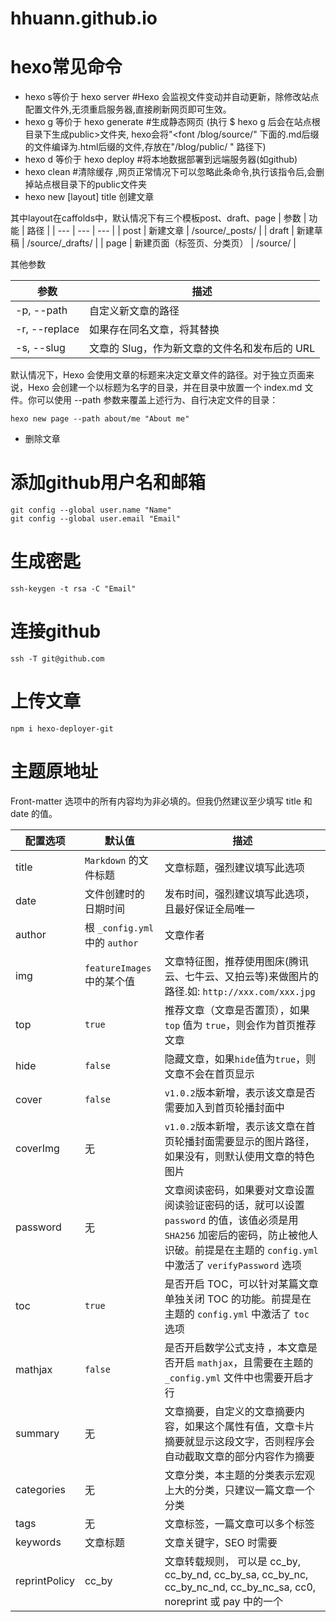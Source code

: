 # hhuann.github.io
# hexo常见命令
- hexo s等价于 hexo server #Hexo 会监视文件变动并自动更新，除修改站点配置文件外,无须重启服务器,直接刷新网页即可生效。
- hexo g 等价于 hexo generate #生成静态网页 (执行 $ hexo g 后会在站点根目录下生成public>文件夹, hexo会将"<font /blog/source/" 下面的.md后缀的文件编译为.html后缀的文件,存放在"/blog/public/ " 路径下)
- hexo d 等价于 hexo deploy #将本地数据部署到远端服务器(如github)
- hexo clean #清除缓存 ,网页正常情况下可以忽略此条命令,执行该指令后,会删掉站点根目录下的public文件夹
- hexo new [layout] title 创建文章

其中layout在caffolds中，默认情况下有三个模板post、draft、page
| 参数          | 功能                                 | 路径                              |
| ---           | ---                                 |  ---                              |
| post          | 新建文章                             | /source/_posts/                              |
| draft          | 新建草稿                            | /source/_drafts/                              |
| page          | 新建页面（标签页、分类页）             | /source/                              |

其他参数

| 参数              | 描述                                                       |
| --------------    | ------------------------------    |
| -p, --path        | 自定义新文章的路径                                        |
| -r, --replace     | 如果存在同名文章，将其替换                             |
| -s, --slug        | 文章的 Slug，作为新文章的文件名和发布后的 URL               |
默认情况下，Hexo 会使用文章的标题来决定文章文件的路径。对于独立页面来说，Hexo 会创建一个以标题为名字的目录，并在目录中放置一个 index.md 文件。你可以使用 --path 参数来覆盖上述行为、自行决定文件的目录：

```
hexo new page --path about/me "About me"
```

- 删除文章
# 添加github用户名和邮箱
    git config --global user.name "Name"
    git config --global user.email "Email"
# 生成密匙
    ssh-keygen -t rsa -C "Email"
# 连接github
    ssh -T git@github.com
# 上传文章
    npm i hexo-deployer-git

# 主题原地址
Front-matter 选项中的所有内容均为非必填的。但我仍然建议至少填写 title 和 date 的值。


| 配置选项   | 默认值                      | 描述                                                         |
| ---------- | --------------------------- | ------------------------------------------------------------ |
| title      | `Markdown` 的文件标题        | 文章标题，强烈建议填写此选项                                 |
| date       | 文件创建时的日期时间          | 发布时间，强烈建议填写此选项，且最好保证全局唯一             |
| author     | 根 `_config.yml` 中的 `author` | 文章作者                                                     |
| img        | `featureImages` 中的某个值   | 文章特征图，推荐使用图床(腾讯云、七牛云、又拍云等)来做图片的路径.如: `http://xxx.com/xxx.jpg` |
| top        | `true`                      | 推荐文章（文章是否置顶），如果 `top` 值为 `true`，则会作为首页推荐文章 |
| hide        | `false`                    | 隐藏文章，如果`hide`值为`true`，则文章不会在首页显示 |
| cover      | `false`                     | `v1.0.2`版本新增，表示该文章是否需要加入到首页轮播封面中 |
| coverImg   | 无                          | `v1.0.2`版本新增，表示该文章在首页轮播封面需要显示的图片路径，如果没有，则默认使用文章的特色图片 |
| password   | 无                          | 文章阅读密码，如果要对文章设置阅读验证密码的话，就可以设置 `password` 的值，该值必须是用 `SHA256` 加密后的密码，防止被他人识破。前提是在主题的 `config.yml` 中激活了 `verifyPassword` 选项 |
| toc        | `true`                      | 是否开启 TOC，可以针对某篇文章单独关闭 TOC 的功能。前提是在主题的 `config.yml` 中激活了 `toc` 选项 |
| mathjax    | `false`                     | 是否开启数学公式支持 ，本文章是否开启 `mathjax`，且需要在主题的 `_config.yml` 文件中也需要开启才行 |
| summary    | 无                          | 文章摘要，自定义的文章摘要内容，如果这个属性有值，文章卡片摘要就显示这段文字，否则程序会自动截取文章的部分内容作为摘要 |
| categories | 无                          | 文章分类，本主题的分类表示宏观上大的分类，只建议一篇文章一个分类 |
| tags       | 无                          | 文章标签，一篇文章可以多个标签                              |
| keywords   | 文章标题                     | 文章关键字，SEO 时需要                              |
| reprintPolicy | cc_by                    | 文章转载规则， 可以是 cc_by, cc_by_nd, cc_by_sa, cc_by_nc, cc_by_nc_nd, cc_by_nc_sa, cc0, noreprint 或 pay 中的一个 |
